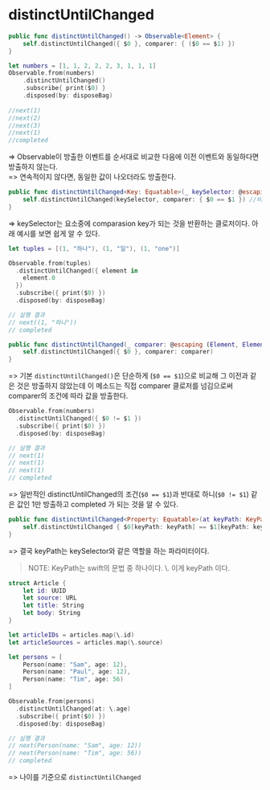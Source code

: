 # distinctUntilChanged

```swift
public func distinctUntilChanged() -> Observable<Element> {
    self.distinctUntilChanged({ $0 }, comparer: { ($0 == $1) })
}
```
```swift
let numbers = [1, 1, 2, 2, 2, 3, 1, 1, 1]
Observable.from(numbers)
    .distinctUntilChanged()
    .subscribe{ print($0) }
    .disposed(by: disposeBag)
    
//next(1)
//next(2)
//next(3)
//next(1)
//completed
```
=> Observable이 방출한 이벤트를 순서대로 비교한 다음에 이전 이벤트와 동일하다면 방출하지 않는다.   
=> 연속적이지 않다면, 동일한 값이 나오더라도 방출한다.  

```swift
public func distinctUntilChanged<Key: Equatable>(_ keySelector: @escaping (Element) throws -> Key) -> Observable<Element> {
    self.distinctUntilChanged(keySelector, comparer: { $0 == $1 }) //비교연사자를 통해 포함된 값을 비교하는 형식
}
```
=> keySelector는 요소중에 comparasion key가 되는 것을 반환하는 클로저이다. 아래 예시를 보면 쉽게 알 수 있다.

```swift
let tuples = [(1, "하나"), (1, "일"), (1, "one")]

Observable.from(tuples)
  .distinctUntilChanged({ element in
    element.0
  })
  .subscribe({ print($0) })
  .disposed(by: disposeBag)

// 실행 결과
// next((1, "하나"))
// completed
```

```swift
public func distinctUntilChanged(_ comparer: @escaping (Element, Element) throws -> Bool) -> Observable<Element> {
    self.distinctUntilChanged({ $0 }, comparer: comparer)
}
```
=> 기본 `distinctUntilChanged()`은 단순하게 (`$0 == $1`)으로 비교해 그 이전과 같은 것은 방출하지 않았는데 이 메소드는 직접 comparer 클로저를 넘김으로써 comparer의 조건에 따라 값을 방출한다. 

```swift
Observable.from(numbers)
  .distinctUntilChanged({ $0 != $1 })
  .subscribe({ print($0) })
  .disposed(by: disposeBag)

// 실행 결과
// next(1)
// next(1)
// next(1)
// completed
```
=> 일반적인 distinctUntilChanged의 조건(`$0 == $1`)과 반대로 하니(`$0 != $1`) 같은 값인 1만 방출하고 completed 가 되는 것을 알 수 있다. 

```swift
public func distinctUntilChanged<Property: Equatable>(at keyPath: KeyPath<Element, Property>) -> Observable<Element> {
    self.distinctUntilChanged { $0[keyPath: keyPath] == $1[keyPath: keyPath] }
}
```
=> 결국 keyPath는 keySelector와 같은 역할을 하는 파라미터이다.  

> NOTE: KeyPath는 swift의 문법 중 하나이다. \\. 이게 keyPath 이다. 
```swift
struct Article {
    let id: UUID
    let source: URL
    let title: String
    let body: String
}

let articleIDs = articles.map(\.id)
let articleSources = articles.map(\.source)
```

```swift
let persons = [
    Person(name: "Sam", age: 12),
    Person(name: "Paul", age: 12),
    Person(name: "Tim", age: 56)
]

Observable.from(persons)
  .distinctUntilChanged(at: \.age)
  .subscribe({ print($0) })
  .disposed(by: disposeBag)

// 실행 결과
// next(Person(name: "Sam", age: 12))
// next(Person(name: "Tim", age: 56))
// completed
```
=> 나이를 기준으로 `distinctUntilChanged`
